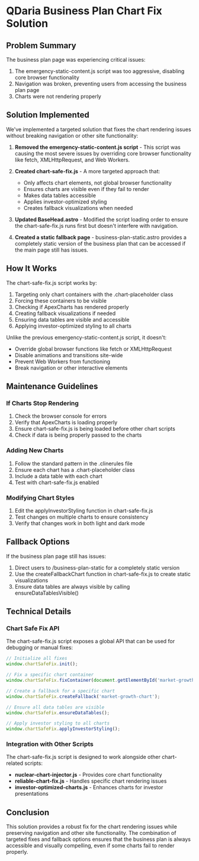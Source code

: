 # QDaria Business Plan Chart Fix Solution

## Problem Summary

The business plan page was experiencing critical issues:

1. The emergency-static-content.js script was too aggressive, disabling core browser functionality
2. Navigation was broken, preventing users from accessing the business plan page
3. Charts were not rendering properly

## Solution Implemented

We've implemented a targeted solution that fixes the chart rendering issues without breaking navigation or other site functionality:

1. **Removed the emergency-static-content.js script** - This script was causing the most severe issues by overriding core browser functionality like fetch, XMLHttpRequest, and Web Workers.

2. **Created chart-safe-fix.js** - A more targeted approach that:
   - Only affects chart elements, not global browser functionality
   - Ensures charts are visible even if they fail to render
   - Makes data tables accessible
   - Applies investor-optimized styling
   - Creates fallback visualizations when needed

3. **Updated BaseHead.astro** - Modified the script loading order to ensure the chart-safe-fix.js runs first but doesn't interfere with navigation.

4. **Created a static fallback page** - business-plan-static.astro provides a completely static version of the business plan that can be accessed if the main page still has issues.

## How It Works

The chart-safe-fix.js script works by:

1. Targeting only chart containers with the .chart-placeholder class
2. Forcing these containers to be visible
3. Checking if ApexCharts has rendered properly
4. Creating fallback visualizations if needed
5. Ensuring data tables are visible and accessible
6. Applying investor-optimized styling to all charts

Unlike the previous emergency-static-content.js script, it doesn't:
- Override global browser functions like fetch or XMLHttpRequest
- Disable animations and transitions site-wide
- Prevent Web Workers from functioning
- Break navigation or other interactive elements

## Maintenance Guidelines

### If Charts Stop Rendering

1. Check the browser console for errors
2. Verify that ApexCharts is loading properly
3. Ensure chart-safe-fix.js is being loaded before other chart scripts
4. Check if data is being properly passed to the charts

### Adding New Charts

1. Follow the standard pattern in the .clinerules file
2. Ensure each chart has a .chart-placeholder class
3. Include a data table with each chart
4. Test with chart-safe-fix.js enabled

### Modifying Chart Styles

1. Edit the applyInvestorStyling function in chart-safe-fix.js
2. Test changes on multiple charts to ensure consistency
3. Verify that changes work in both light and dark mode

## Fallback Options

If the business plan page still has issues:

1. Direct users to /business-plan-static for a completely static version
2. Use the createFallbackChart function in chart-safe-fix.js to create static visualizations
3. Ensure data tables are always visible by calling ensureDataTablesVisible()

## Technical Details

### Chart Safe Fix API

The chart-safe-fix.js script exposes a global API that can be used for debugging or manual fixes:

```javascript
// Initialize all fixes
window.chartSafeFix.init();

// Fix a specific chart container
window.chartSafeFix.fixContainer(document.getElementById('market-growth-chart'));

// Create a fallback for a specific chart
window.chartSafeFix.createFallback('market-growth-chart');

// Ensure all data tables are visible
window.chartSafeFix.ensureDataTables();

// Apply investor styling to all charts
window.chartSafeFix.applyInvestorStyling();
```

### Integration with Other Scripts

The chart-safe-fix.js script is designed to work alongside other chart-related scripts:

- **nuclear-chart-injector.js** - Provides core chart functionality
- **reliable-chart-fix.js** - Handles specific chart rendering issues
- **investor-optimized-charts.js** - Enhances charts for investor presentations

## Conclusion

This solution provides a robust fix for the chart rendering issues while preserving navigation and other site functionality. The combination of targeted fixes and fallback options ensures that the business plan is always accessible and visually compelling, even if some charts fail to render properly.
